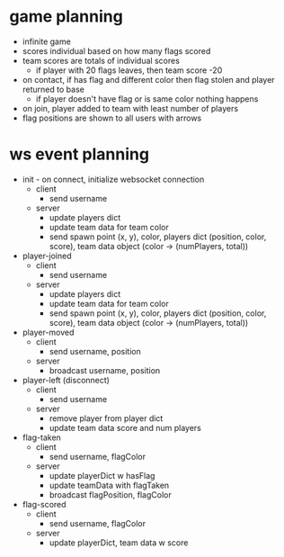 # game planning
- infinite game
- scores individual based on how many flags scored
- team scores are totals of individual scores
  - if player with 20 flags leaves, then team score -20
- on contact, if has flag and different color then flag stolen and player returned to base
  - if player doesn't have flag or is same color nothing happens
- on join, player added to team with least number of players
- flag positions are shown to all users with arrows

# ws event planning
- init - on connect, initialize websocket connection
  - client
    - send username
  - server
    - update players dict
    - update team data for team color
    - send spawn point (x, y), color, players dict (position, color, score), team data object (color -> (numPlayers, total))
- player-joined
  - client
    - send username
  - server
    - update players dict
    - update team data for team color
    - send spawn point (x, y), color, players dict (position, color, score), team data object (color -> (numPlayers, total))
- player-moved
  - client
    - send username, position
  - server
    - broadcast username, position
- player-left (disconnect)
  - client
    - send username
  - server
    - remove player from player dict
    - update team data score and num players
- flag-taken
  - client
    - send username, flagColor
  - server
    - update playerDict w hasFlag
    - update teamData with flagTaken
    - broadcast flagPosition, flagColor
- flag-scored
  - client
    - send username, flagColor
  - server
    - update playerDict, team data w score
